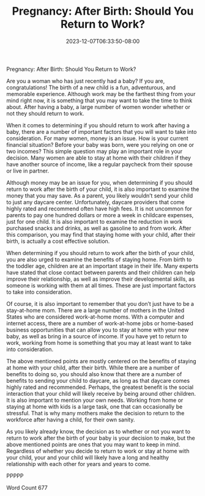 ﻿---
title: "Pregnancy:  After Birth: Should You Return to Work?"
date: 2023-12-07T06:33:50-08:00
description: "TXT Tips for Web Success"
featured_image: "/images/TXT.jpg"
tags: ["TXT"]
---

Pregnancy:  After Birth: Should You Return to Work?

Are you a woman who has just recently had a baby?  If you are, congratulations!  The birth of a new child is a fun, adventurous, and memorable experience.  Although work may be the farthest thing from your mind right now, it is something that you may want to take the time to think about.  After having a baby, a large number of women wonder whether or not they should return to work.

When it comes to determining if you should return to work after having a baby, there are a number of important factors that you will want to take into consideration. For many women, money is an issue.  How is your current financial situation?  Before your baby was born, were you relying on one or two incomes?  This simple question may play an important role in your decision.  Many women are able to stay at home with their children if they have another source of income, like a regular paycheck from their spouse or live in partner.

Although money may be an issue for you, when determining if you should return to work after the birth of your child, it is also important to examine the money that you may save. As a parent, you likely wouldn’t send your child to just any daycare center.  Unfortunately, daycare providers that come highly rated and recommend often have high fees.  It is not uncommon for parents to pay one hundred dollars or more a week in childcare expenses, just for one child.  It is also important to examine the reduction in work purchased snacks and drinks, as well as gasoline to and from work.  After this comparison, you may find that staying home with your child, after their birth, is actually a cost effective solution.

When determining if you should return to work after the birth of your child, you are also urged to examine the benefits of staying home.  From birth to the toddler age, children are at an important stage in their life.  Many experts have stated that close contact between parents and their children can help improve their relationship, as well as improve their developmental skills, as someone is working with them at all times. These are just important factors to take into consideration.

Of course, it is also important to remember that you don’t just have to be a stay-at-home mom.  There are a large number of mothers in the United States who are considered work-at-home moms. With a computer and internet access, there are a number of work-at-home jobs or home-based business opportunities that can allow you to stay at home with your new baby, as well as bring in a source of income.  If you have yet to return to work, working from home is something that you may at least want to take into consideration.

The above mentioned points are mostly centered on the benefits of staying at home with your child, after their birth.  While there are a number of benefits to doing so, you should also know that there are a number of benefits to sending your child to daycare, as long as that daycare comes highly rated and recommended. Perhaps, the greatest benefit is the social interaction that your child will likely receive by being around other children.  It is also important to mention your own needs. Working from home or staying at home with kids is a large task, one that can occasionally be stressful.  That is why many mothers make the decision to return to the workforce after having a child, for their own sanity.

As you likely already know, the decision as to whether or not you want to return to work after the birth of your baby is your decision to make, but the above mentioned points are ones that you may want to keep in mind.  Regardless of whether you decide to return to work or stay at home with your child, your and your child will likely have a long and healthy relationship with each other for years and years to come.

PPPPP

Word Count 677

